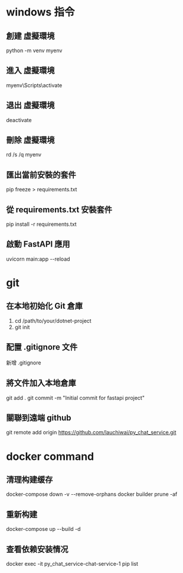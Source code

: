 # windows 指令

## 創建 虛擬環境

python -m venv myenv

## 進入 虛擬環境

myenv\Scripts\activate

## 退出 虛擬環境

deactivate

## 刪除 虛擬環境

rd /s /q myenv

## 匯出當前安裝的套件

pip freeze > requirements.txt

## 從 requirements.txt 安裝套件

pip install -r requirements.txt

## 啟動 FastAPI 應用

uvicorn main:app --reload

# git

## 在本地初始化 Git 倉庫

1. cd /path/to/your/dotnet-project
2. git init

## 配置 .gitignore 文件

新增 .gitignore

## 將文件加入本地倉庫

git add .
git commit -m "Initial commit for fastapi  project"

## 關聯到遠端 github

git remote add origin https://github.com/lauchiwai/py_chat_service.git


# docker command

## 清理构建缓存

docker-compose down -v --remove-orphans
docker builder prune -af

## 重新构建

docker-compose up --build -d

## 查看依赖安装情况

docker exec -it py_chat_service-chat-service-1 pip list
